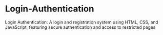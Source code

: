 # Login-Authentication
 Login Authentication: A login and registration system using HTML, CSS, and JavaScript, featuring secure authentication and access to restricted pages
